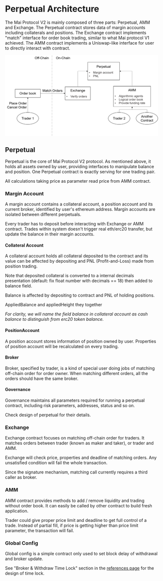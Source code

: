 # Perpetual Architecture

The Mai Protocol V2 is mainly composed of three parts: Perpetual, AMM and Exchange. The Perpetual contract stores data of margin accounts including collaterals and positions. The Exchange contract implements "match" interface for order book trading, similar to what Mai protocol V1 achieved. The AMM contract implements a Uniswap-like interface for user to directly interact with contract.

![mai2-arch](asset/mai2-arch.png)

## Perpetual

Perpetual is the core of Mai Protocol V2 protocol. As mentioned above, it holds all assets owned by user, providing interfaces to manipulate balance and position. One Perpetual contract is exactly serving for one trading pair.

All calculations taking price as parameter read price from AMM contract. 

### Margin Account

A margin account contains a collateral account, a position account and its current broker, identified by user's ethereum address. Margin accounts are isolated between different perpetuals.

Every trader has to deposit before interacting with Exchange or AMM contract. Trades within system doesn't trigger real eth/erc20 transfer, but update the balance in their margin accounts.

#### Collateral Account

A collateral account holds all collateral deposited to the contract and its value can be affected by depositing and PNL (Profit-and-Loss) made from position trading.

Note that deposited collateral is converted to a internal decimals presentation (default: fix float number with decimals == 18) then added to balance field.

Balance is affected by depositing to contract and PNL of holding positions.

AppliedBalance and appliedHeight they together 

*For clarity, we will name the field balance in collateral account as cash balance to distinguish from erc20 token balance.*

#### PositionAccount

A position account stores information of position owned by user. Properties of position account will be recalculated on every trading. 

#### Broker

Broker, specified by trader, is a kind of special user doing jobs of matching off-chain order for order owner. When matching different orders, all the orders should have the same broker. 

#### Governance

Governance maintains all parameters required for running a perpetual contract, including risk parameters, addresses, status and so on.

Check design of perpetual for their details.

### Exchange

Exchange contract focuses on matching off-chain order for traders. It matches orders between trader (known as maker and taker), or trader and AMM. 

Exchange will check price, properties and deadline of matching orders. Any unsatisfied condition will fail the whole transaction.

Since the signature mechanism, matching call currently requires a third caller as broker.

### AMM

AMM contract provides methods to add / remove liquidity and trading without order book. It can easily be called by other contract to build fresh application.

Trader could give proper price limit and deadline to get full control of a trade. Instead of partial fill, if price is getting higher than price limit parameter, the transaction will fail.

### Global Config 

Global config is a simple contract only used to set block delay of withdrawal and broker update.

See "Broker & Withdraw Time Lock" section in the [references page](https://mcdex.io/references/Perpetual#trade-with-the-order-book) for the design of time lock.
